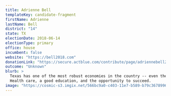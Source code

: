 ```yaml
---
title: Adrienne Bell
templateKey: candidate-fragment
firstName: Adrienne
lastName: Bell
district: "14"
state: TX
electionDate: 2018-06-14
electionType: primary
office: house
incumbent: false
website: "https://bell2018.com"
donationLink: "https://secure.actblue.com/contribute/page/adriennebell2018"
outcome: "Unknown"
blurb: >
  Texas has one of the most robust economies in the country -- even the world. There’s no reason the 14th shouldn’t be an economic leader.
  Health care, a good education, and the opportunity to succeed.
image: "https://cosmic-s3.imgix.net/566bc9a0-c403-11e7-b589-b79c36789960-JD_Site_AdrienneBell_1000x600_102717.jpg"
---
```

